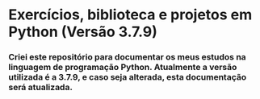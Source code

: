 # Exercícios, biblioteca e projetos em Python (Versão 3.7.9)



### Criei este repositório para documentar os meus estudos na linguagem de programação Python. Atualmente a versão utilizada é a 3.7.9, e caso seja alterada, esta documentação será atualizada.
